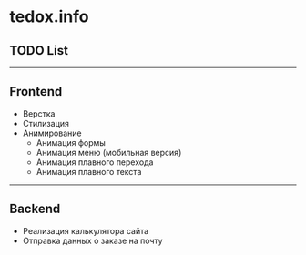 # tedox.info
## TODO List
---
## Frontend
+ Верстка
+ Стилизация
+ Анимирование
  + Анимация формы
  + Анимация меню (мобильная версия)
  + Анимация плавного перехода
  + Анимация плавного текста
  
---
## Backend
+ Реализация калькулятора сайта
+ Отправка данных о заказе на почту
